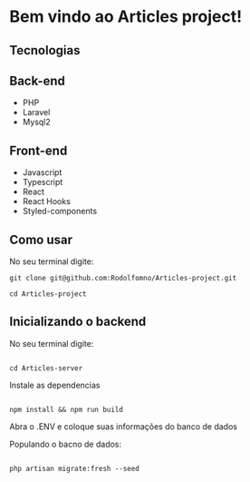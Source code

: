 # Bem vindo ao Articles project!


## Tecnologias

## Back-end
* PHP
* Laravel
* Mysql2


## Front-end
* Javascript
* Typescript
* React
* React Hooks
* Styled-components


## Como usar


No seu terminal digite:
```
git clone git@github.com:Rodolfomno/Articles-project.git

cd Articles-project

```


## Inicializando o backend


No seu terminal digite:

```

cd Articles-server

```

Instale as dependencias

```

npm install && npm run build

```

Abra o .ENV e coloque suas informações do banco de dados

Populando o bacno de dados:

```

php artisan migrate:fresh --seed

```